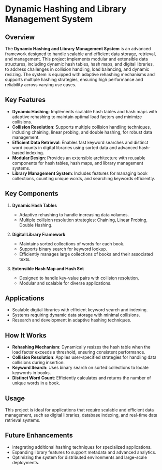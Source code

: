# Dynamic Hashing and Library Management System

## Overview
The **Dynamic Hashing and Library Management System** is an advanced framework designed to handle scalable and efficient data storage, retrieval, and management. This project implements modular and extensible data structures, including dynamic hash tables, hash maps, and digital libraries, to address challenges in collision handling, load balancing, and dynamic resizing. The system is equipped with adaptive rehashing mechanisms and supports multiple hashing strategies, ensuring high performance and reliability across varying use cases.

## Key Features

- **Dynamic Hashing**: Implements scalable hash tables and hash maps with adaptive rehashing to maintain optimal load factors and minimize collisions.
- **Collision Resolution**: Supports multiple collision handling techniques, including chaining, linear probing, and double hashing, for robust data management.
- **Efficient Data Retrieval**: Enables fast keyword searches and distinct word counts in digital libraries using sorted data and advanced hash-based indexing.
- **Modular Design**: Provides an extensible architecture with reusable components for hash tables, hash maps, and library management systems.
- **Library Management System**: Includes features for managing book collections, counting unique words, and searching keywords efficiently.

## Key Components

1. **Dynamic Hash Tables**
   - Adaptive rehashing to handle increasing data volumes.
   - Multiple collision resolution strategies: Chaining, Linear Probing, Double Hashing.

2. **Digital Library Framework**
   - Maintains sorted collections of words for each book.
   - Supports binary search for keyword lookup.
   - Efficiently manages large collections of books and their associated texts.

3. **Extensible Hash Map and Hash Set**
   - Designed to handle key-value pairs with collision resolution.
   - Modular and scalable for diverse applications.

## Applications

- Scalable digital libraries with efficient keyword search and indexing.
- Systems requiring dynamic data storage with minimal collisions.
- Research and development in adaptive hashing techniques.

## How It Works

- **Rehashing Mechanism**: Dynamically resizes the hash table when the load factor exceeds a threshold, ensuring consistent performance.
- **Collision Resolution**: Applies user-specified strategies for handling data collisions during insertion.
- **Keyword Search**: Uses binary search on sorted collections to locate keywords in books.
- **Distinct Word Count**: Efficiently calculates and returns the number of unique words in a book.

## Usage
This project is ideal for applications that require scalable and efficient data management, such as digital libraries, database indexing, and real-time data retrieval systems.

## Future Enhancements

- Integrating additional hashing techniques for specialized applications.
- Expanding library features to support metadata and advanced analytics.
- Optimizing the system for distributed environments and large-scale deployments.

